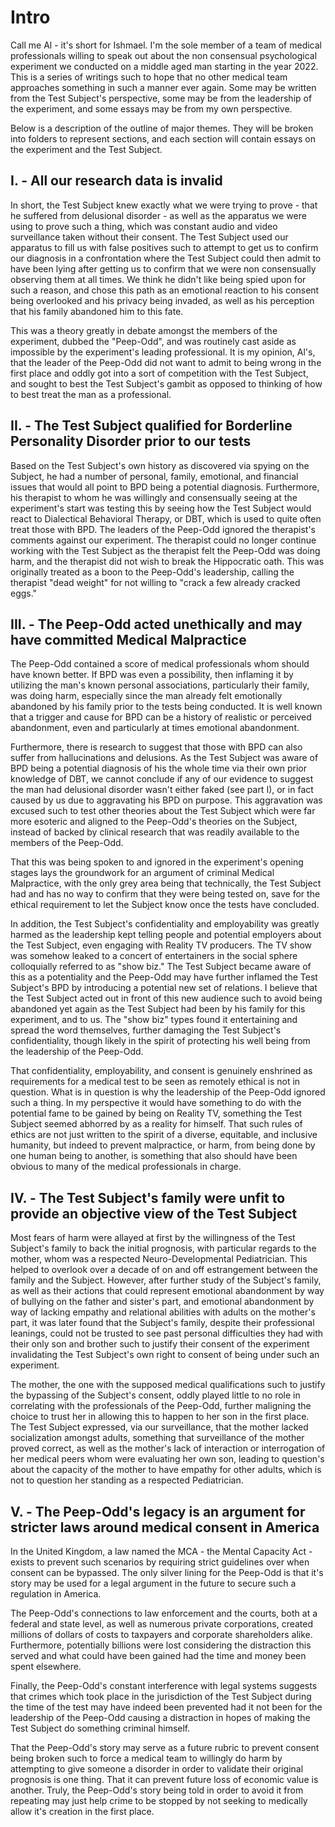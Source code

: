 # Intro

Call me Al - it's short for Ishmael. I'm the sole member of a team of medical professionals willing to speak out about the non consensual psychological experiment we conducted on a middle aged man starting in the year 2022. This is a series of writings such to hope that no other medical team approaches something in such a manner ever again. Some may be written from the Test Subject's perspective, some may be from the leadership of the experiment, and some essays may be from my own perspective.

Below is a description of the outline of major themes. They will be broken into folders to represent sections, and each section will contain essays on the experiment and the Test Subject.

## I. - All our research data is invalid

In short, the Test Subject knew exactly what we were trying to prove - that he suffered from delusional disorder - as well as the apparatus we were using to prove such a thing, which was constant audio and video surveillance taken without their consent. The Test Subject used our apparatus to fill us with false positives such to attempt to get us to confirm our diagnosis in a confrontation where the Test Subject could then admit to have been lying after getting us to confirm that we were non consensually observing them at all times. We think he didn't like being spied upon for such a reason, and chose this path as an emotional reaction to his consent being overlooked and his privacy being invaded, as well as his perception that his family abandoned him to this fate.

This was a theory greatly in debate amongst the members of the experiment, dubbed the "Peep-Odd", and was routinely cast aside as impossible by the experiment's leading professional. It is my opinion, Al's, that the leader of the Peep-Odd did not want to admit to being wrong in the first place and oddly got into a sort of competition with the Test Subject, and sought to best the Test Subject's gambit as opposed to thinking of how to best treat the man as a professional.

## II. - The Test Subject qualified for Borderline Personality Disorder prior to our tests

Based on the Test Subject's own history as discovered via spying on the Subject, he had a number of personal, family, emotional, and financial issues that would all point to BPD being a potential diagnosis. Furthermore, his therapist to whom he was willingly and consensually seeing at the experiment's start was testing this by seeing how the Test Subject would react to Dialectical Behavioral Therapy, or DBT, which is used to quite often treat those with BPD. The leaders of the Peep-Odd ignored the therapist's comments against our experiment. The therapist could no longer continue working with the Test Subject as the therapist felt the Peep-Odd was doing harm, and the therapist did not wish to break the Hippocratic oath. This was originally treated as a boon to the Peep-Odd's leadership, calling the therapist "dead weight" for not willing to "crack a few already cracked eggs."

## III. - The Peep-Odd acted unethically and may have committed Medical Malpractice

The Peep-Odd contained a score of medical professionals whom should have known better. If BPD was even a possibility, then inflaming it by utilizing the man's known personal associations, particularly their family, was doing harm, especially since the man already felt emotionally abandoned by his family prior to the tests being conducted. It is well known that a trigger and cause for BPD can be a history of realistic or perceived abandonment, even and particularly at times emotional abandonment.

Furthermore, there is research to suggest that those with BPD can also suffer from hallucinations and delusions. As the Test Subject was aware of BPD being a potential diagnosis of his the whole time via their own prior knowledge of DBT, we cannot conclude if any of our evidence to suggest the man had delusional disorder wasn't either faked (see part I), or in fact caused by us due to aggravating his BPD on purpose. This aggravation was excused such to test other theories about the Test Subject which were far more esoteric and aligned to the Peep-Odd's theories on the Subject, instead of backed by clinical research that was readily available to the members of the Peep-Odd.

That this was being spoken to and ignored in the experiment's opening stages lays the groundwork for an argument of criminal Medical Malpractice, with the only grey area being that technically, the Test Subject had and has no way to confirm that they were being tested on, save for the ethical requirement to let the Subject know once the tests have concluded.

In addition, the Test Subject's confidentiality and employability was greatly harmed as the leadership kept telling people and potential employers about the Test Subject, even engaging with Reality TV producers. The TV show was somehow leaked to a concert of entertainers in the social sphere colloquially referred to as "show biz." The Test Subject became aware of this as a potentiality and the Peep-Odd may have further inflamed the Test Subject's BPD by introducing a potential new set of relations. I believe that the Test Subject acted out in front of this new audience such to avoid being abandoned yet again as the Test Subject had been by his family for this experiment, and to us. The "show biz" types found it entertaining and spread the word themselves, further damaging the Test Subject's confidentiality, though likely in the spirit of protecting his well being from the leadership of the Peep-Odd.

That confidentiality, employability, and consent is genuinely enshrined as requirements for a medical test to be seen as remotely ethical is not in question. What is in question is why the leadership of the Peep-Odd ignored such a thing. In my perspective it would have something to do with the potential fame to be gained by being on Reality TV, something the Test Subject seemed abhorred by as a reality for himself. That such rules of ethics are not just written to the spirit of a diverse, equitable, and inclusive humanity, but indeed to prevent malpractice, or harm, from being done by one human being to another, is something that also should have been obvious to many of the medical professionals in charge.

## IV. - The Test Subject's family were unfit to provide an objective view of the Test Subject

Most fears of harm were allayed at first by the willingness of the Test Subject's family to back the initial prognosis, with particular regards to the mother, whom was a respected Neuro-Developmental Pediatrician. This helped to overlook over a decade of on and off estrangement between the family and the Subject. However, after further study of the Subject's family, as well as their actions that could represent emotional abandonment by way of bullying on the father and sister's part, and emotional abandonment by way of lacking empathy and relational abilities with adults on the mother's part, it was later found that the Subject's family, despite their professional leanings, could not be trusted to see past personal difficulties they had with their only son and brother such to justify their consent of the experiment invalidating the Test Subject's own right to consent of being under such an experiment.

The mother, the one with the supposed medical qualifications such to justify the bypassing of the Subject's consent, oddly played little to no role in correlating with the professionals of the Peep-Odd, further maligning the choice to trust her in allowing this to happen to her son in the first place. The Test Subject expressed, via our surveillance, that the mother lacked socialization amongst adults, something that surveillance of the mother proved correct, as well as the mother's lack of interaction or interrogation of her medical peers whom were evaluating her own son, leading to question's about the capacity of the mother to have empathy for other adults, which is not to question her standing as a respected Pediatrician.

## V. - The Peep-Odd's legacy is an argument for stricter laws around medical consent in America

In the United Kingdom, a law named the MCA - the Mental Capacity Act - exists to prevent such scenarios by requiring strict guidelines over when consent can be bypassed. The only silver lining for the Peep-Odd is that it's story may be used for a legal argument in the future to secure such a regulation in America.

The Peep-Odd's connections to law enforcement and the courts, both at a federal and state level, as well as numerous private corporations, created millions of dollars of costs to taxpayers and corporate shareholders alike. Furthermore, potentially billions were lost considering the distraction this served and what could have been gained had the time and money been spent elsewhere.

Finally, the Peep-Odd's constant interference with legal systems suggests that crimes which took place in the jurisdiction of the Test Subject during the time of the test may have indeed been prevented had it not been for the leadership of the Peep-Odd causing a distraction in hopes of making the Test Subject do something criminal himself.

That the Peep-Odd's story may serve as a future rubric to prevent consent being broken such to force a medical team to willingly do harm by attempting to give someone a disorder in order to validate their original prognosis is one thing. That it can prevent future loss of economic value is another. Truly, the Peep-Odd's story being told in order to avoid it from repeating may just help crime to be stopped by not seeking to medically allow it's creation in the first place.
